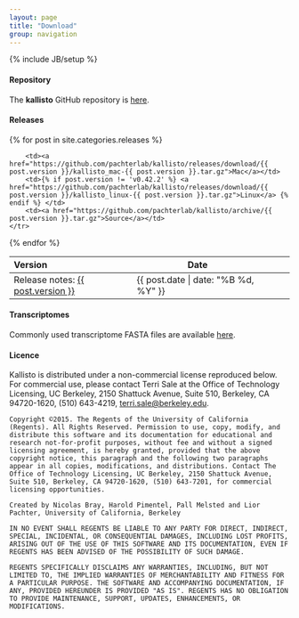 ```yaml
---
layout: page
title: "Download"
group: navigation
---
```


{% include JB/setup %}

#### Repository

The __kallisto__ GitHub repository is [here](http://github.com/pachterlab/kallisto).

#### Releases

<table class="table">
  <thead>
    <tr>
      <th style="text-align: left">Version</th>
      <th>Date</th>
      <th></th>
      <th></th>
      <th></th>
    </tr>
  </thead>

{% for post in site.categories.releases %}
    <tr>
    	<td>Release notes: <a href="{{ site.url }}/kallisto/{{ post.url }}">{{ post.version }}</a></td>
    	<td><span class="entry-date"><time datetime="{{ post.date | date_to_xmlschema }}">{{ post.date | date: "%B %d, %Y" }}</time></span></td>

        <td><a href="https://github.com/pachterlab/kallisto/releases/download/{{ post.version }}/kallisto_mac-{{ post.version }}.tar.gz">Mac</a></td>
        <td>{% if post.version != 'v0.42.2' %} <a href="https://github.com/pachterlab/kallisto/releases/download/{{ post.version }}/kallisto_linux-{{ post.version }}.tar.gz">Linux</a> {% endif %} </td>
        <td><a href="https://github.com/pachterlab/kallisto/archive/{{ post.version }}.tar.gz">Source</a></td>
    </tr>
{% endfor %}
</table>

#### Transcriptomes

Commonly used transcriptome FASTA files are available [here](http://bio.math.berkeley.edu/kallisto/transcriptomes/).

#### Licence

Kallisto is distributed under a non-commercial license reproduced below. For commercial use, please contact Terri Sale at the Office of Technology Licensing, UC Berkeley, 2150 Shattuck Avenue, Suite 510, Berkeley, CA 94720-1620, (510) 643-4219, terri.sale@berkeley.edu.


~~~ 
Copyright ©2015. The Regents of the University of California (Regents). All Rights Reserved. Permission to use, copy, modify, and distribute this software and its documentation for educational and research not-for-profit purposes, without fee and without a signed licensing agreement, is hereby granted, provided that the above copyright notice, this paragraph and the following two paragraphs appear in all copies, modifications, and distributions. Contact The Office of Technology Licensing, UC Berkeley, 2150 Shattuck Avenue, Suite 510, Berkeley, CA 94720-1620, (510) 643-7201, for commercial licensing opportunities.

Created by Nicolas Bray, Harold Pimentel, Pall Melsted and Lior Pachter, University of California, Berkeley

IN NO EVENT SHALL REGENTS BE LIABLE TO ANY PARTY FOR DIRECT, INDIRECT, SPECIAL, INCIDENTAL, OR CONSEQUENTIAL DAMAGES, INCLUDING LOST PROFITS, ARISING OUT OF THE USE OF THIS SOFTWARE AND ITS DOCUMENTATION, EVEN IF REGENTS HAS BEEN ADVISED OF THE POSSIBILITY OF SUCH DAMAGE.

REGENTS SPECIFICALLY DISCLAIMS ANY WARRANTIES, INCLUDING, BUT NOT LIMITED TO, THE IMPLIED WARRANTIES OF MERCHANTABILITY AND FITNESS FOR A PARTICULAR PURPOSE. THE SOFTWARE AND ACCOMPANYING DOCUMENTATION, IF ANY, PROVIDED HEREUNDER IS PROVIDED "AS IS". REGENTS HAS NO OBLIGATION TO PROVIDE MAINTENANCE, SUPPORT, UPDATES, ENHANCEMENTS, OR MODIFICATIONS.
~~~
